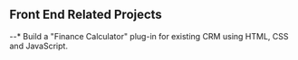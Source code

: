 ##  Front End Related Projects

--* Build a "Finance Calculator" plug-in for existing CRM using HTML, CSS and JavaScript.
